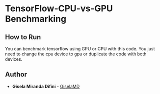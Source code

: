 # TensorFlow-CPU-vs-GPU Benchmarking


## How to Run 
You can benchmark tensorflow using GPU or CPU with this code.
You just need to change the cpu device to gpu or duplicate the code with both devices.


## Author
* **Gisela Miranda Difini** - [GiselaMD](https://github.com/GiselaMD)